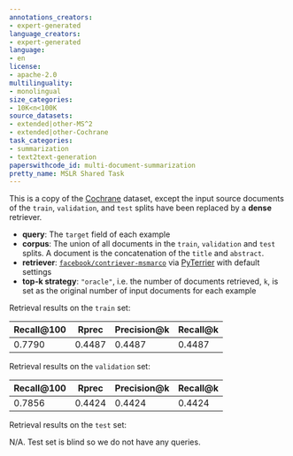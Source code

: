 ```yaml
---
annotations_creators:
- expert-generated
language_creators:
- expert-generated
language:
- en
license:
- apache-2.0
multilinguality:
- monolingual
size_categories:
- 10K<n<100K
source_datasets:
- extended|other-MS^2
- extended|other-Cochrane
task_categories:
- summarization
- text2text-generation
paperswithcode_id: multi-document-summarization
pretty_name: MSLR Shared Task
---
```


This is a copy of the [Cochrane](https://huggingface.co/datasets/allenai/mslr2022) dataset, except the input source documents of the `train`, `validation`, and `test` splits have been replaced by a __dense__ retriever.

- __query__: The `target` field of each example
- __corpus__: The union of all documents in the `train`, `validation` and `test` splits. A document is the concatenation of the `title` and `abstract`.
- __retriever__: [`facebook/contriever-msmarco`](https://huggingface.co/facebook/contriever-msmarco) via [PyTerrier](https://pyterrier.readthedocs.io/en/latest/) with default settings
- __top-k strategy__: `"oracle"`, i.e. the number of documents retrieved, `k`, is set as the original number of input documents for each example

Retrieval results on the `train` set:

| Recall@100 | Rprec | Precision@k | Recall@k |
| ----------- | ----------- | ----------- | ----------- |
| 0.7790 | 0.4487 | 0.4487 | 0.4487 |

Retrieval results on the `validation` set:

| Recall@100 | Rprec | Precision@k | Recall@k |
| ----------- | ----------- | ----------- | ----------- |
| 0.7856 | 0.4424 | 0.4424 | 0.4424 |

Retrieval results on the `test` set:

N/A. Test set is blind so we do not have any queries.
